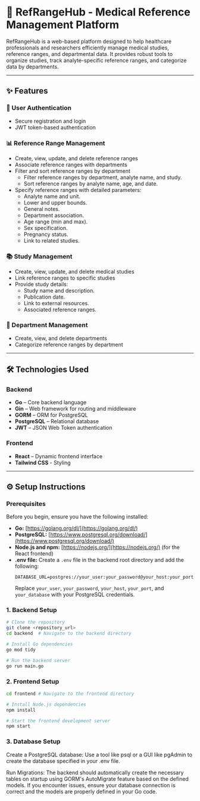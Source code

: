 # 🧪 RefRangeHub - Medical Reference Management Platform

RefRangeHub is a web-based platform designed to help healthcare professionals and researchers efficiently manage medical studies, reference ranges, and departmental data. It provides robust tools to organize studies, track analyte-specific reference ranges, and categorize data by departments.

---

## ✨ Features

### 🔐 User Authentication
- Secure registration and login
- JWT token-based authentication

### 📊 Reference Range Management
- Create, view, update, and delete reference ranges
- Associate reference ranges with departments
- Filter and sort reference ranges by department
  - Filter reference ranges by department, analyte name, and study.
  - Sort reference ranges by analyte name, age, and date.
- Specify reference ranges with detailed parameters:
  - Analyte name and unit.
  - Lower and upper bounds.
  - General notes.
  - Department association.
  - Age range (min and max).
  - Sex specification.
  - Pregnancy status.
  - Link to related studies.

### 📚 Study Management
- Create, view, update, and delete medical studies
- Link reference ranges to specific studies
- Provide study details:
  - Study name and description.
  - Publication date.
  - Link to external resources.
  - Associated reference ranges.

### 🏥 Department Management
- Create, view, and delete departments
- Categorize reference ranges by department

---

## 🛠️ Technologies Used

### Backend
- **Go** – Core backend language
- **Gin** – Web framework for routing and middleware
- **GORM** – ORM for PostgreSQL
- **PostgreSQL** – Relational database
- **JWT** – JSON Web Token authentication

### Frontend
- **React** – Dynamic frontend interface
- **Tailwind CSS** - Styling

---

## ⚙️ Setup Instructions

### Prerequisites

Before you begin, ensure you have the following installed:

- **Go:** [https://golang.org/dl/](https://golang.org/dl/)
- **PostgreSQL:** [https://www.postgresql.org/download/](https://www.postgresql.org/download/)
- **Node.js and npm:** [https://nodejs.org/](https://nodejs.org/) (for the React frontend)
- **.env file:** Create a `.env` file in the backend root directory and add the following:
  ```
  DATABASE_URL=postgres://your_user:your_password@your_host:your_port/your_database
  ```
  Replace `your_user`, `your_password`, `your_host`, `your_port`, and `your_database` with your PostgreSQL credentials.

### 1. Backend Setup

```bash
# Clone the repository
git clone <repository_url>
cd backend  # Navigate to the backend directory

# Install Go dependencies
go mod tidy

# Run the backend server
go run main.go
```

### 2. Frontend Setup

```bash
cd frontend # Navigate to the frontend directory

# Install Node.js dependencies
npm install

# Start the frontend development server
npm start
```

### 3. Database Setup

Create a PostgreSQL database: Use a tool like psql or a GUI like pgAdmin to create the database specified in your .env file.

Run Migrations: The backend should automatically create the necessary tables on startup using GORM's AutoMigrate feature based on the defined models. If you encounter issues, ensure your database connection is correct and the models are properly defined in your Go code.
